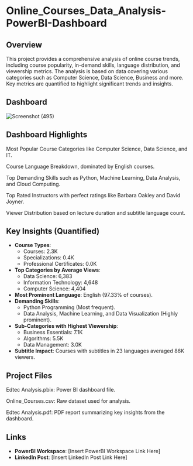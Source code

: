 # Online_Courses_Data_Analysis-PowerBI-Dashboard

## Overview
This project provides a comprehensive analysis of online course trends, including course popularity, in-demand skills, language distribution, and viewership metrics. The analysis is based on data covering various categories such as Computer Science, Data Science, Business and more. Key metrics are quantified to highlight significant trends and insights.

## Dashboard
![Screenshot (495)]([[https://github.com/user-attachments/assets/17a62479-5cdc-4be7-9373-f264201d276e](https://github.com/Jameel-DA/Online_Courses_Data_Analysis-PowerBI-Dashboard/blob/main/Edtec%20Analysis.pdf)](https://github.com/Jameel-DA/Online_Courses_Data_Analysis-PowerBI-Dashboard/blob/main/Edtec%20Analysis.pdf))

## Dashboard Highlights
 Most Popular Course Categories like Computer Science, Data Science, and IT.

 Course Language Breakdown, dominated by English courses.

 Top Demanding Skills such as Python, Machine Learning, Data Analysis, and Cloud Computing.

 Top Rated Instructors with perfect ratings like Barbara Oakley and David Joyner.

 Viewer Distribution based on lecture duration and subtitle language count.

## Key Insights (Quantified)
- **Course Types**: 
  - Courses: 2.3K 
  - Specializations: 0.4K 
  - Professional Certificates: 0.0K  
- **Top Categories by Average Views**:
  - Data Science: 6,383 
  - Information Technology: 4,648 
  - Computer Science: 4,404  
- **Most Prominent Language**: English (97.33% of courses).
- **Demanding Skills**: 
  - Python Programming (Most frequent).
  - Data Analysis, Machine Learning, and Data Visualization (Highly prominent).
- **Sub-Categories with Highest Viewership**:
  - Business Essentials: 7.1K 
  - Algorithms: 5.5K 
  - Data Management: 3.0K  
- **Subtitle Impact**: Courses with subtitles in 23 languages averaged 86K viewers.

## Project Files
Edtec Analysis.pbix: Power BI dashboard file.

Online_Courses.csv: Raw dataset used for analysis.

Edtec Analysis.pdf: PDF report summarizing key insights from the dashboard.

## Links
- **PowerBI Workspace**: [Insert PowerBI Workspace Link Here]  
- **LinkedIn Post**: [Insert LinkedIn Post Link Here]  

